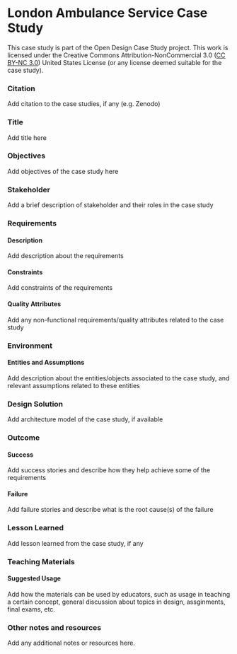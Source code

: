 # London Ambulance Service Case Study

This case study is part of the Open Design Case Study project. This work is licensed under the Creative Commons Attribution-NonCommercial 3.0 ([CC BY-NC 3.0](https://creativecommons.org/licenses/by-nc/3.0/us/)) United States License (or any license deemed suitable for the case study).

### Citation

Add citation to the case studies, if any (e.g. Zenodo)
### Title

Add title here

### Objectives

Add objectives of the case study here

### Stakeholder

Add a brief description of stakeholder and their roles in the case study

### Requirements

#### Description

Add description about the requirements

#### Constraints

Add constraints of the requirements

#### Quality Attributes

Add any non-functional requirements/quality attributes related to the case study

### Environment

#### Entities and Assumptions

Add description about the entities/objects associated to the case study, and relevant assumptions related to these entities

### Design Solution

Add architecture model of the case study, if available

### Outcome

#### Success

Add success stories and describe how they help achieve some of the requirements

#### Failure

Add failure stories and describe what is the root cause(s) of the failure

### Lesson Learned

Add lesson learned from the case study, if any

### Teaching Materials

#### Suggested Usage

Add how the materials can be used by educators, such as usage in teaching a certain concept, general discussion about topics in design, assginments, final exams, etc.


### Other notes and resources

Add any additional notes or resources here. 
